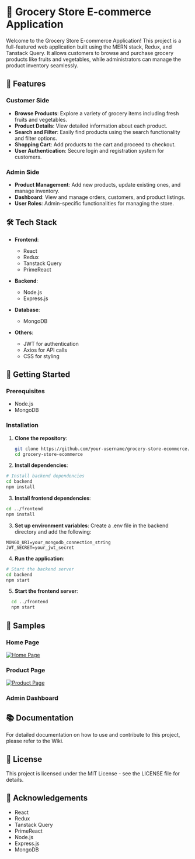 # 🛒 Grocery Store E-commerce Application

Welcome to the Grocery Store E-commerce Application! This project is a full-featured web application built using the MERN stack, Redux, and Tanstack Query. It allows customers to browse and purchase grocery products like fruits and vegetables, while administrators can manage the product inventory seamlessly.

## 🌟 Features

### Customer Side
- **Browse Products**: Explore a variety of grocery items including fresh fruits and vegetables.
- **Product Details**: View detailed information about each product.
- **Search and Filter**: Easily find products using the search functionality and filter options.
- **Shopping Cart**: Add products to the cart and proceed to checkout.
- **User Authentication**: Secure login and registration system for customers.

### Admin Side
- **Product Management**: Add new products, update existing ones, and manage inventory.
- **Dashboard**: View and manage orders, customers, and product listings.
- **User Roles**: Admin-specific functionalities for managing the store.

## 🛠️ Tech Stack

- **Frontend**:
  - React
  - Redux
  - Tanstack Query
  - PrimeReact

- **Backend**:
  - Node.js
  - Express.js

- **Database**:
  - MongoDB

- **Others**:
  - JWT for authentication
  - Axios for API calls
  - CSS for styling

## 🚀 Getting Started

### Prerequisites
- Node.js
- MongoDB

### Installation

1. **Clone the repository**:
   ```bash
   git clone https://github.com/your-username/grocery-store-ecommerce.git
   cd grocery-store-ecommerce
    ```
2. **Install dependencies**:

```bash
# Install backend dependencies
cd backend
npm install
```
3. **Install frontend dependencies**:
```bash
cd ../frontend
npm install
```
3. **Set up environment variables**:
 Create a .env file in the backend directory and add the following:
```env
MONGO_URI=your_mongodb_connection_string
JWT_SECRET=your_jwt_secret
```

4. **Run the application**:
```bash
# Start the backend server
cd backend
npm start
```

5. **Start the frontend server**:
```bash
  cd ../frontend
  npm start
  ```


## 📸 Samples
### Home Page
[![Home Page](https://drive.google.com/thumbnail?id=195F1oMiT2tGr5GLBHFPEfa1LOT08J-Ke)](https://drive.google.com/file/d/1kaPDIToCK4BmDHAkLZGZ-ffLqxrh9S3c/view?usp=drive_link)
### Product Page
[![Product Page](https://drive.google.com/thumbnail?id=1KJRE3Day3YseobwhyPu1jfeUB0foQnOW)](https://drive.google.com/file/d/1dXT522QYpNeWCX9WB6T7lZYAa9f_t89_/view?usp=drive_link)
### Admin Dashboard

## 📚 Documentation
For detailed documentation on how to use and contribute to this project, please refer to the Wiki.


## 📄 License
This project is licensed under the MIT License - see the LICENSE file for details.

## 🙏 Acknowledgements
- React
- Redux
- Tanstack Query
- PrimeReact
- Node.js
- Express.js
- MongoDB
